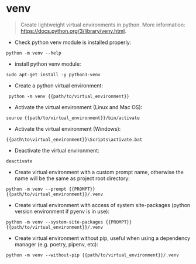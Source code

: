 # venv

> Create lightweight virtual environments in python.
> More information: <https://docs.python.org/3/library/venv.html>.

- Check python venv module is installed properly:

`python -m venv --help`

- install python venv module:

`sudo apt-get install -y python3-venv`

- Create a python virtual environment:

` python -m venv {{path/to/virtual_environment}}`

- Activate the virtual environment (Linux and Mac OS):

`source {{path/to/virtual_environment}}/bin/activate`

- Activate the virtual environment (Windows):

`{{path\to\virtual_environment}}\Scripts\activate.bat`

- Deactivate the virtual environment:

`deactivate`

- Create virtual environment with a custom prompt name, otherwise the name will be the same as project root directory:

`python -m venv --prompt {{PROMPT}} {{path/to/virtual_environment}}/.venv`

- Create virtual environment with access of system site-packages (python version environment if pyenv is in use):

`python -m venv --system-site-packages {{PROMPT}} {{path/to/virtual_environment}}/.venv`

- Create virtual environment without pip, useful when using a dependency manager (e.g. poetry, pipenv, etc):

`python -m venv --without-pip {{path/to/virtual_environment}}/.venv`
